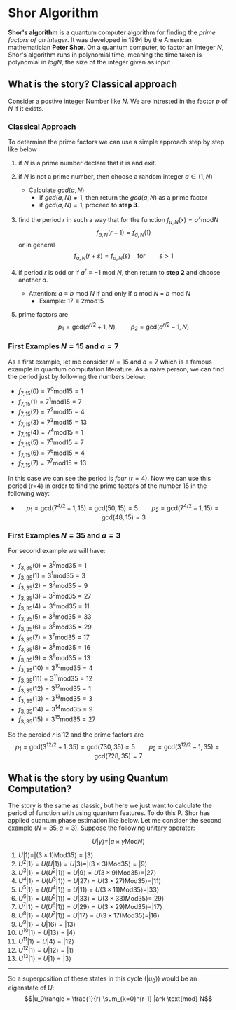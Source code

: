 # Shor Algorithm
__Shor's algorithm__ is a quantum computer algorithm for finding the _prime factors of an integer_. It was developed in 1994 by the American mathematician __Peter Shor__. On a quantum computer, to factor an integer $N$, Shor's algorithm runs in polynomial time, meaning the time taken is polynomial in $log N$, the size of the integer given as input


## What is the story? Classical approach
Consider a postive integer Number like $N$. We are intrested in the factor $p$ of $N$ if it exists. 

### Classical Approach

To determine the prime factors we can use a simple approach step by step like below
1. if $N$ is a prime number declare that it is and exit.
2. if $N$ is not a prime number, then choose a random integer $a \in (1,N)$  
   * Calculate $gcd(a,N)$         
     * if $gcd(a,N) \neq 1$, then return the $gcd(a,N)$ as a prime factor
     * if $gcd(a,N) = 1$, proceed to __step 3__.
3. find the period $r$ in such a way that for the function $f_{a,N}(x) = a^x \text{mod} N$ 
$$f_{a,N}(r+1)= f_{a,N}(1) $$
or in general
$$f_{a,N}(r+s)= f_{a,N}(s) \quad \text{for} \qquad s>1 $$

4. if period $r$ is odd or if $a^r \equiv -1$ $\text{mod}$ $N$, then return to __step 2__ and choose another $a$.
     * Attention: $a\equiv b$ $\text{mod}$ $N$ if and only if $a$ $\text{mod}$ $N$ = $b$ $\text{mod}$ $N$
       * Example: $17 \equiv 2\text{mod} 15$
5. prime factors are 
   $$p_1 = \text{gcd}(a^{r/2}+1,N), \qquad p_2 = \text{gcd}(a^{r/2}-1,N)$$

### First Examples $N=15$ and $a=7$
As a first example, let me consider $N=15$ and $a=7$ which is a famous example in quantum computation literature. As a naive person, we can find the period just by following the numbers below:

  * $f_{7,15}(0) = 7^0 \text{mod} 15 = 1$
  * $f_{7,15}(1) = 7^1 \text{mod} 15 = 7$
  * $f_{7,15}(2) = 7^2 \text{mod} 15 = 4$
  * $f_{7,15}(3) = 7^3 \text{mod} 15 = 13$
  * $f_{7,15}(4) = 7^4 \text{mod} 15 = 1$
  * $f_{7,15}(5) = 7^5 \text{mod} 15 = 7$
  * $f_{7,15}(6) = 7^6 \text{mod} 15 = 4$
  * $f_{7,15}(7) = 7^7 \text{mod} 15 = 13$ 

 In this case we can see the period is *four* $(r=4)$. Now we can use this period (r=4) in order to find the prime factors of the number 15 in the following way:
   * $$p_1 = \text{gcd}(7^{4/2}+1,15)=\text{gcd}(50,15)=5 \qquad  p_2 = \text{gcd}(7^{4/2}-1,15)=\text{gcd}(48,15)=3$$
 
### First Examples $N=35$ and $a=3$
For second example we will have:
  * $f_{3,35}(0) = 3^0 \text{mod} 35 = 1$
  * $f_{3,35}(1) = 3^1 \text{mod} 35 = 3$
  * $f_{3,35}(2) = 3^2 \text{mod} 35 = 9$
  * $f_{3,35}(3) = 3^3 \text{mod} 35 = 27$
  * $f_{3,35}(4) = 3^4 \text{mod} 35 = 11$
  * $f_{3,35}(5) = 3^5 \text{mod} 35 = 33$
  * $f_{3,35}(6) = 3^6 \text{mod} 35 = 29$
  * $f_{3,35}(7) = 3^7 \text{mod} 35 = 17$
  * $f_{3,35}(8) = 3^8 \text{mod} 35 = 16$
  * $f_{3,35}(9) = 3^9 \text{mod} 35 = 13$
  * $f_{3,35}(10) = 3^{10} \text{mod} 35 = 4$
  * $f_{3,35}(11) = 3^{11} \text{mod} 35 = 12$
  * $f_{3,35}(12) = 3^{12} \text{mod} 35 = 1$
  * $f_{3,35}(13) = 3^{13} \text{mod} 35 = 3$
  * $f_{3,35}(14) = 3^{14} \text{mod} 35 = 9$
  * $f_{3,35}(15) = 3^{15} \text{mod} 35 = 27$
 
 So the peroiod $r$ is 12 and the prime factors are
   $$p_1 = \text{gcd}(3^{12/2}+1,35)=\text{gcd}(730,35)=5 \qquad   p_2 = \text{gcd}(3^{12/2}-1,35)=\text{gcd}(728,35)=7$$
 
## What is the story by using Quantum Computation?
The story is the same as classic, but here we just want to calculate the period of function with using quantum features. To do this P. Shor has applied quantum phase estimation like below. Let me consider the second example $(N=35,a=3)$. Suppose the following unitary operator:

$$U|y\rangle = |a\times y \text{Mod} N\rangle$$

1. $U|1\rangle = |(3\times 1) \text{Mod} 35\rangle = |3\rangle$
2. $U^2|1\rangle   = U(U|1\rangle)      = U|3\rangle = |(3\times 3) \text{Mod} 35\rangle = |9\rangle$
3. $U^3|1\rangle   = U(U^2|1\rangle)    = U|9\rangle = U(3\times 9) \text{Mod} 35\rangle = |27\rangle$
4. $U^4|1\rangle   = U(U^3|1\rangle)    = U|27\rangle = U(3\times 27) \text{Mod} 35\rangle = |11\rangle$
5. $U^5|1\rangle   = U(U^4|1\rangle)    = U|11\rangle = U(3\times 11) \text{Mod} 35\rangle = |33\rangle$
6. $U^6|1\rangle   = U(U^5|1\rangle)    = U|33\rangle = U(3\times 33) \text{Mod} 35\rangle = |29\rangle$
7. $U^7|1\rangle   = U(U^6|1\rangle)    = U|29\rangle = U(3\times 29) \text{Mod} 35\rangle = |17\rangle$
8. $U^8|1\rangle   = U(U^7|1\rangle)    = U|17\rangle = U(3\times 17) \text{Mod} 35\rangle = |16\rangle$
9. $U^9|1\rangle   = U|16\rangle = |13\rangle$
10. $U^10|1\rangle = U|13\rangle  = |4\rangle$
11. $U^11|1\rangle = U|4\rangle  = |12\rangle$
12. $U^12|1\rangle = U|12\rangle  = |1\rangle$
13. $U^13|1\rangle = U|1\rangle  = |3\rangle$

***
So a superposition of these states in this cycle $(|u_0\rangle)$ would be an eigenstate of $U$:
$$|u_0\rangle = \frac{1}{r} \sum_{k=0}^{r-1} |a^k \text{mod} N$$





